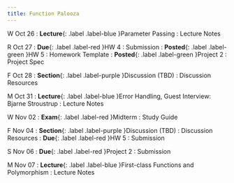 ```yaml
---
title: Function Palooza
---
```


W Oct 26
: **Lecture**{: .label .label-blue }Parameter Passing
  : Lecture Notes

R Oct 27
: **Due**{: .label .label-red }HW 4
  : Submission
: **Posted**{: .label .label-green }HW 5
  : Homework Template
: **Posted**{: .label .label-green }Project 2
  : Project Spec

F Oct 28
: **Section**{: .label .label-purple }Discussion (TBD)
  : Discussion Resources

M Oct 31
: **Lecture**{: .label .label-blue }Error Handling, Guest Interview: Bjarne Stroustrup
  : Lecture Notes

W Nov 02
: **Exam**{: .label .label-red }Midterm
  : Study Guide

F Nov 04
: **Section**{: .label .label-purple }Discussion (TBD)
  : Discussion Resources
: **Due**{: .label .label-red }HW 5
  : Submission

S Nov 06
: **Due**{: .label .label-red }Project 2
  : Submission

M Nov 07
: **Lecture**{: .label .label-blue }First-class Functions and Polymorphism
  : Lecture Notes
